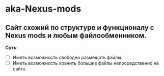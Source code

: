 # aka-Nexus-mods

## Сайт схожий по структуре и функционалу с Nexus mods и любым файлообменником.

**Суть:**
- [ ] Иметь возможность свободно размещать файлы.
- [ ] Иметь возможность хранить большие файлы непосредственно на сайте.